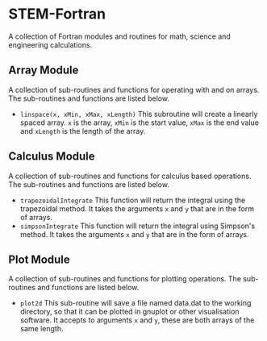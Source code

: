 # STEM-Fortran
A collection of Fortran modules and routines for math, science and engineering calculations.

## Array Module
A collection of sub-routines and functions for operating with and on arrays. The sub-routines and functions are listed below.

- ```linspace(x, xMin, xMax, xLength)``` This subroutine will create a linearly spaced array. ```x``` is the array, ```xMin``` is the start value, ```xMax``` is the end value and ```xLength``` is the length of the array.

## Calculus Module
A collection of sub-routines and functions for calculus based operations. The sub-routines and functions are listed below.
- ```trapezoidalIntegrate``` This function will return the integral using the trapezoidal method. It takes the arguments ```x``` and ```y``` that are in the form of arrays.
- ```simpsonIntegrate``` This function will return the integral using Simpson's method. It takes the arguments ```x``` and ```y``` that are in the form of arrays.

## Plot Module
A collection of sub-routines and functions for plotting operations. The sub-routines and functions are listed below.
- ```plot2d``` This sub-routine will save a file named data.dat to the working directory, so that it can be plotted in gnuplot or other visualisation software. It accepts to arguments ```x``` and ```y```, these are both arrays of the same length.
